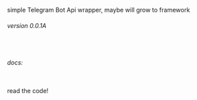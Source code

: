 simple Telegram Bot Api wrapper, maybe will grow to framework 

###### version 0.0.1A 
<br>

###### docs: 
<br>
 read the code!

